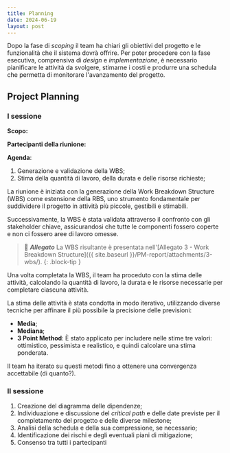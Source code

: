 ```yaml
---
title: Planning
date: 2024-06-19
layout: post
---
```


Dopo la fase di _scoping_ il team ha chiari gli obiettivi del progetto e le funzionalità che il sistema dovrà offrire.
Per poter procedere con la fase esecutiva, comprensiva di _design_ e _implementazione_, è necessario pianificare le attività da svolgere, stimarne i costi e produrre una schedula che permetta di monitorare l'avanzamento del progetto.

## Project Planning

### I sessione

**Scopo:**

**Partecipanti della riunione:**

**Agenda**:

1. Generazione e validazione della WBS;
2. Stima della quantità di lavoro, della durata e delle risorse richieste;

La riunione è iniziata con la generazione della Work Breakdown Structure (WBS) come estensione della RBS, uno strumento fondamentale per suddividere il progetto in attività più piccole, gestibili e stimabili.

Successivamente, la WBS è stata validata attraverso il confronto con gli stakeholder chiave, assicurandosi che tutte le componenti fossero coperte e non ci fossero aree di lavoro omesse.

> 📂 **_Allegato_**
> La WBS risultante è presentata nell'[Allegato 3 - Work Breakdown Structure]({{ site.baseurl }}/PM-report/attachments/3-wbs/).
{: .block-tip }

Una volta completata la WBS, il team ha proceduto con la stima delle attività, calcolando la quantità di lavoro, la durata e le risorse necessarie per completare ciascuna attività.

La stima delle attività è stata condotta in modo iterativo, utilizzando diverse tecniche per affinare il più possibile la precisione delle previsioni:

- **Media**;
- **Mediana**;
- **3 Point Method**: È stato applicato per includere nelle stime tre valori: ottimistico, pessimista e realistico, e quindi calcolare una stima ponderata.

Il team ha iterato su questi metodi fino a ottenere una convergenza accettabile (di quanto?).

### II sessione

1. Creazione del diagramma delle dipendenze;
2. Individuazione e discussione del _critical path_ e delle date previste per il completamento del progetto e delle diverse milestone;
3. Analisi della schedula e della sua compressione, se necessario;
4. Identificazione dei rischi e degli eventuali piani di mitigazione;
5. Consenso tra tutti i partecipanti
